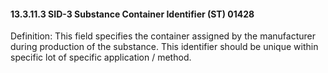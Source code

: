 #### 13.3.11.3 SID-3 Substance Container Identifier (ST) 01428

Definition: This field specifies the container assigned by the manufacturer during production of the substance. This identifier should be unique within specific lot of specific application / method.
